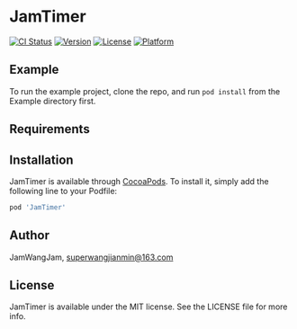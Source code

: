 # JamTimer

[![CI Status](https://img.shields.io/travis/JamWangJam/JamTimer.svg?style=flat)](https://travis-ci.org/JamWangJam/JamTimer)
[![Version](https://img.shields.io/cocoapods/v/JamTimer.svg?style=flat)](https://cocoapods.org/pods/JamTimer)
[![License](https://img.shields.io/cocoapods/l/JamTimer.svg?style=flat)](https://cocoapods.org/pods/JamTimer)
[![Platform](https://img.shields.io/cocoapods/p/JamTimer.svg?style=flat)](https://cocoapods.org/pods/JamTimer)

## Example

To run the example project, clone the repo, and run `pod install` from the Example directory first.

## Requirements

## Installation

JamTimer is available through [CocoaPods](https://cocoapods.org). To install
it, simply add the following line to your Podfile:

```ruby
pod 'JamTimer'
```

## Author

JamWangJam, superwangjianmin@163.com

## License

JamTimer is available under the MIT license. See the LICENSE file for more info.
